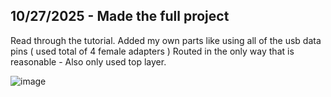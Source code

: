 <!--
  ===================    !!READ THIS NOTICE!!   ====================
  DO NOT edit this file manually. Your changes WILL BE OVERWRITTEN!
  This journal is auto generated and updated by Hack Club Blueprint.
  To edit this file, please edit your journal entries on Blueprint.
  ==================================================================
-->

## 10/27/2025 - Made the full project  

Read through the tutorial.
Added my own parts like using all of the usb data pins ( used total of 4 female adapters )
Routed in the only way that is reasonable - Also only used top layer.

![image](https://blueprint.hackclub.com/user-attachments/blobs/proxy/eyJfcmFpbHMiOnsiZGF0YSI6NjAwNSwicHVyIjoiYmxvYl9pZCJ9fQ==--9e3ba0b21f370d23741ae7f83b055718fdef2b9c/image.png)
  

